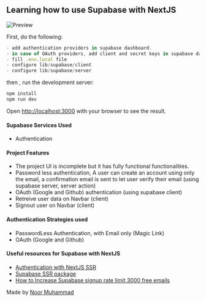 ## Learning how to use Supabase with NextJS

![Preview](https://miro.medium.com/v2/resize:fit:720/format:webp/1*xOqCfciF90c8nH0HhMpapQ.png)

First, do the following:

```js
- add authentication providers in supabase dashboard.
- in case of OAuth providers, add client and secret keys in supabase dashboard.
- fill .env.local file
- configure lib/supabase/client
- configure lib/supabase/server
```

then , run the development server:

```bash
npm install
npm run dev
```

Open [http://localhost:3000](http://localhost:3000) with your browser to see the result.

#### Supabase Services Used

- Authentication

#### Project Features

- The project UI is incomplete but it has fully functional functionalities.
- Password less authentication, A user can create an account using only the email, a confirmation email is sent to let user verify their email (using supabase server, server action)
- OAuth (Google and Github) authentication (using supabase client)
- Retreive user data on Navbar (client)
- Signout user on Navbar (client)

#### Authentication Strategies used

- PasswordLess Authentication, with Email only (Magic Link)
- OAuth (Google and Github)

#### Useful resources for Supabase with NextJS

- [Authentication with NextJS SSR](https://www.youtube.com/watch?v=VVElr2n90KY)
- [Supabase SSR package](https://supabase.com/docs/guides/auth/server-side/overview)
- [How to Increase Supabase signup rate limit 3000 free emails](https://medium.com/@techalchimiste/how-to-increase-supabase-signup-rate-limit-3000-emails-mo-261289882cf4)

Made by [Noor Muhammad](https://www.linkedin.com/in/connectwithnoor)
